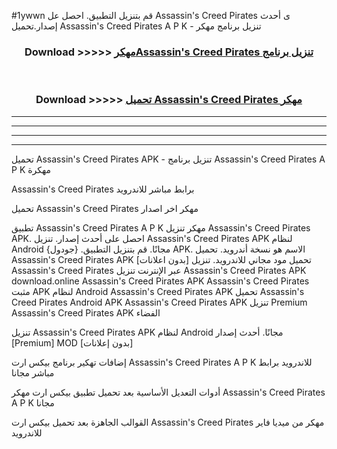 #1ywwn قم بتنزيل التطبيق. احصل عل Assassin's Creed Pirates ى أحدث إصدار.تحميل Assassin's Creed Pirates A P K - تنزيل برنامج مهكر



<div align="center">
<h3>Download >>>>> <a href="https://ar-sites.web.app/?ar= Assassin's Creed Pirates">مهكرAssassin's Creed Pirates تنزيل برنامج</a></h3><br>

<h3>Download >>>>> <a href="https://ar-sites.web.app/?ar= Assassin's Creed Pirates">تحميل Assassin's Creed Pirates مهكر</a></h3>
</div>


----------------------------------------------------------

----------------------------------------------------------

----------------------------------------------------------

----------------------------------------------------------


تحميل Assassin's Creed Pirates APK - تنزيل برنامج Assassin's Creed Pirates A P K مهكرة

Assassin's Creed Pirates برابط مباشر للاندرويد

تحميل Assassin's Creed Pirates مهكر اخر اصدار

تطبيق Assassin's Creed Pirates A P K مهكر
تنزيل Assassin's Creed Pirates APK. احصل على أحدث إصدار.
تنزيل Assassin's Creed Pirates APK لنظام Android مجانًا.
قم بتنزيل التطبيق. {جودول} APK. الاسم هو نسخة أندرويد.
تحميل Assassin's Creed Pirates APK [بدون اعلانات]
تحميل مود مجاني للاندرويد.
تنزيل Assassin's Creed Pirates عبر الإنترنت
تنزيل Assassin's Creed Pirates APK
download.online Assassin's Creed Pirates APK
Assassin's Creed Pirates مثبت APK لنظام Android
Assassin's Creed Pirates APK
تحميل Assassin's Creed Pirates Android APK
Assassin's Creed Pirates APK تنزيل Premium
Assassin's Creed Pirates APK الفضاء

تنزيل Assassin's Creed Pirates APK لنظام Android مجانًا. أحدث إصدار [Premium] MOD [بدون إعلانات]

إضافات تهكير برنامج بيكس ارت Assassin's Creed Pirates A P K للاندرويد برابط مباشر مجانا

أدوات التعديل الأساسية بعد تحميل تطبيق بيكس ارت مهكر Assassin's Creed Pirates A P K مجانا

القوالب الجاهزة بعد تحميل بيكس ارت Assassin's Creed Pirates مهكر من ميديا فاير للاندرويد



